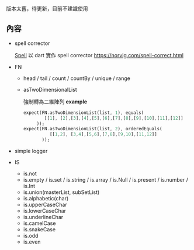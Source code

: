 版本太舊，待更新，目前不建識使用

## 內容
- spell corrector 

  [Spell] 以 dart 實作 spell corrector https://norvig.com/spell-correct.html
- FN
  - head / tail / count / countBy / unique / range
  - asTwoDimensionalList 

    強制轉為二維陣列
    __example__
    ```dart
    expect(FN.asTwoDimensionList(list, 1), equals(
            [[1], [2],[3],[4],[5],[6],[7],[8],[9],[10],[11],[12]]
         ));
    expect(FN.asTwoDimensionList(list, 2), orderedEquals(
              [[1,2], [3,4],[5,6],[7,8],[9,10],[11,12]]
           ));
    ```
- simple logger

- IS
  - is.not
  - is.empty / is.set / is.string / is.array / is.Null / is.present / is.number / is.Int 
  - is.union(masterList, subSetList)
  - is.alphabetic(char)
  - is.upperCaseChar
  - is.lowerCaseChar
  - is.underlineChar
  - is.camelCase
  - is.snakeCase
  - is.odd
  - is.even

[Spell]:./lib/src/common.spell.dart